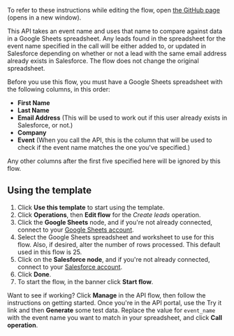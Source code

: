 To refer to these instructions while editing the flow, open [the GitHub page](https://github.com/ot4i/app-connect-templates/blob/main/resources/markdown/API%20to%20create%20or%20update%20leads%20in%20Salesforce%20based%20on%20a%20Google%20Sheets%20spreadsheet_instructions.md) (opens in a new window).

This API takes an event name and uses that name to compare against data in a Google Sheets spreadsheet. Any leads found in the spreadsheet for the event name specified in the call will be either added to, or updated in Salesforce depending on whether or not a lead with the same email address already exists in Salesforce. The flow does not change the original spreadsheet.

Before you use this flow, you must have a Google Sheets spreadsheet with the following columns, in this order:
* **First Name** 
* **Last Name**
* **Email Address** (This will be used to work out if this user already exists in Salesforce, or not.)
* **Company**
* **Event** (When you call the API, this is the column that will be used to check if the event name matches the one you've specified.)

Any other columns after the first five specified here will be ignored by this flow.

## Using the template

1. Click **Use this template** to start using the template.
1. Click **Operations**, then **Edit flow** for the _Create leads_ operation.
1. Click the **Google Sheets** node, and if you're not already connected, connect to your [Google Sheets account](https://ibm.biz/aasgsheets).
1. Select the Google Sheets spreadsheet and worksheet to use for this flow. Also, if desired, alter the number of rows processed. This default used in this flow is 25.
1. Click on the **Salesforce node**, and if you're not already connected, connect to your [Salesforce account](https://ibm.biz/aassalesforce).
1. Click **Done**.
1. To start the flow, in the banner click **Start flow**.

Want to see if working? Click **Manage** in the API flow, then follow the instructions on getting started. Once you're in the API portal, use the Try it link and then **Generate** some test data. Replace the value for `event_name` with the event name you want to match in your spreadsheet, and click **Call operation**.
